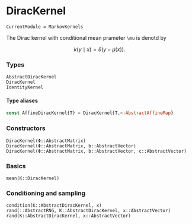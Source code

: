 # DiracKernel

```@meta
CurrentModule = MarkovKernels
```

The Dirac kernel with conditional mean prameter  ``\mu`` is denotd by

```math
k(y\mid x) = \delta(y - \mu(x)).
```

### Types

```@docs
AbstractDiracKernel
DiracKernel
IdentityKernel
```

#### Type aliases

```julia
const AffineDiracKernel{T} = DiracKernel{T,<:AbstractAffineMap}
```

### Constructors

```@docs
DiracKernel(Φ::AbstractMatrix)
DiracKernel(Φ::AbstractMatrix, b::AbstractVector)
DiracKernel(Φ::AbstractMatrix, b::AbstractVector, c::AbstractVector)
```

### Basics

```@docs
mean(K::DiracKernel)
```

### Conditioning and sampling

```@docs
condition(K::AbstractDiracKernel, x)
rand(::AbstractRNG, K::AbstractDiracKernel, x::AbstractVector)
rand(K::AbstractDiracKernel, x::AbstractVector)
```